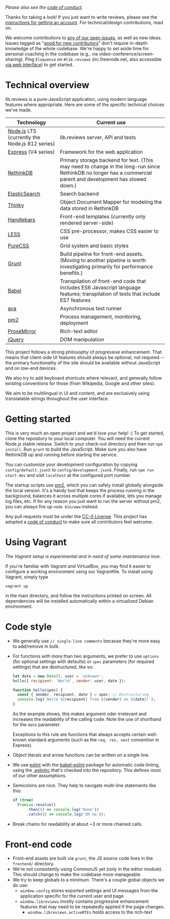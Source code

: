 *Please also see the [code of conduct](https://github.com/eloquence/lib.reviews/blob/master/CODE_OF_CONDUCT.md).*

Thanks for taking a look! If you just want to write reviews, please see the [instructions for getting an account](https://lib.reviews/register). For technical/design contributions, read on.

We welcome contributions to [any of our open issues](https://github.com/eloquence/lib.reviews/issues), as well as new ideas. Issues tagged as "[good for new contributors](https://github.com/eloquence/lib.reviews/issues?q=is%3Aissue+is%3Aopen+label%3A%22good+for+new+contributors%22)" don't require in-depth knowledge of the whole codebase. We're happy to set aside time for personal coaching in the codebase (e.g., via video-conference/screen-sharing). Ping `Eloquence` on `#lib.reviews` (irc.freenode.net, also accessible [via web interface](https://matrix.to/#/#lib.reviews:matrix.org)) to get started.

# Technical overview

lib.reviews is a pure-JavaScript application, using modern language features where appropriate. Here are some of the specific technical choices we've made.

| Technology                               | Current use                              |
| ---------------------------------------- | ---------------------------------------- |
| [Node.js](https://nodejs.org/en/) LTS (currently the Node.js 812 series) | lib.reviews server, API and tests        |
| [Express](https://expressjs.com/) (V4 series) | Framework for the web application        |
| [RethinkDB](https://rethinkdb.com/)      | Primary storage backend for text. (This may need to change in the long-run since RethinkDB no longer has a commercial parent and development has slowed down.) |
| [ElasticSearch](https://www.elastic.co/) | Search backend                           |
| [Thinky](http://thinky.io/)              | Object Document Mapper for modeling the data stored in RethinkDB |
| [Handlebars](http://handlebarsjs.com/)   | Front-end templates (currently only rendered server-side) |
| [LESS](http://lesscss.org/)              | CSS pre-processor, makes CSS easier to use |
| [PureCSS](https://purecss.io/)           | Grid system and basic styles             |
| [Grunt](https://gruntjs.com/)            | Build pipeline for front-end assets. (Moving to another pipeline is worth investigating primarily for performance benefits.) |
| [Babel](https://babeljs.io/)             | Transpilation of front-end code that includes ES6 Javascript language features; transpilation of tests that include ES7 features |
| [ava](https://github.com/avajs/ava)      | Asynchronous test runner                 |
| [pm2](http://pm2.keymetrics.io/)         | Process management, monitoring, deployment |
| [ProseMirror](http://prosemirror.net/)   | Rich-text editor                         |
| [jQuery](https://jquery.com/)            | DOM manipulation                         |

This project follows a strong philosophy of progressive enhancement. That means that client-side UI features should always be optional, not required -- the primary functionality of the site should be available without JavaScript and on low-end devices.

We also try to add keyboard shortcuts where relevant, and generally follow existing conventions for those (from Wikipedia, Google and other sites).

We aim to be multilingual in UI and content, and are exclusively using translatable strings throughout the user interface.

# Getting started

This is very much an open project and we'd love your help! :) To get started, clone the repository to your local computer. You will need the current Node.js stable release. Switch to your check-out directory and then run `npm install`. Run `grunt` to build the JavaScript. Make sure you also have RethinkDB up and running before starting the service.

You can customize your development configuration by copying `config/default.json5` to `config/development.json5`. Finally, run `npm run start-dev` and visit `localhost` at the configured port number.

The startup scripts use [pm2](https://www.npmjs.com/package/pm2), which you can safely install globally alongside the local version. It's a handy tool that keeps the process running in the background, balances it across multiple cores if available, lets you manage log files, etc. If for any reason you just want to run the server without pm2, you can always fire up `node bin/www` instead.

Any pull requests must be under the [CC-0 License](./LICENSE). This project has adopted a [code of conduct](./CODE_OF_CONDUCT.md) to make sure all contributors feel welcome.

# Using Vagrant

*The Vagrant setup is experimental and in need of some maintenance love.*

If you're familiar with Vagrant and VirtualBox, you may find it easier to configure a working environment using our Vagrantfile. To install using Vagrant, simply type

`vagrant up`

in the main directory, and follow the instructions printed on screen. All dependencies will be installed automatically within a virtualized Debian environment.

# Code style

- We generally use `// single-line comments` because they're more easy to add/remove in bulk.

- For functions with more than two arguments, we prefer to use `options` (for optional settings with defaults) or `spec` parameters (for required settings) that are destructured, like so:

  ```javascript
  let date = new Date(), user = 'unknown';
  hello({ recipient: 'World', sender: user, date });

  function hello(spec) {
    const { sender, recipient, date } = spec; // Destructuring
    console.log(`Hello ${recipient} from ${sender} on ${date}!`);
  }
  ```

  As the example shows, this makes argument oder irrelevant and increases the readability of the calling code. Note the use of shorthand for the `date` parameter.

  Exceptions to this rule are functions that always accepts certain well-known standard arguments (such as the `req, res, next` convention in Express).

- Object literals and arrow functions can be written on a single line.

- We use [eslint](http://eslint.org/)  with the [babel-eslint](https://github.com/babel/babel-eslint) package for automatic code linting, using the [.eslintrc](https://github.com/eloquence/lib.reviews/blob/master/.eslintrc.json) that's checked into the repository. This defines most of our other assumptions.

- Semicolons are nice. They help to navigate multi-line statements like this:

  ````javascript
  if (true)
    Promise.resolve()
    	.then(() => console.log('Done'))
    	.catch(() => console.log('Oh no'));
  ````

- Break chains for readability at about ~3 or more chained calls.

# Front-end code

- Front-end assets are built via `grunt`, the JS source code lives in the `frontend/` directory.
- We're not consistently using CommonJS yet (only in the editor module). This should change to make the codebase more manageable.
- We try to keep globals to a minimum. There's a couple global objects we do use:
  - `window.config` stores exported settings and UI messages from the application specific for the current user and page.
  - `window.libreviews` mostly contains progressive enhancement features that may need to be repeatedly applied if the page changes.
    - `window.libreviews.activeRTEs` holds access to the rich-text
